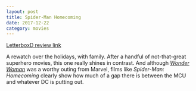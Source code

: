 ```yaml
---
layout: post
title: Spider-Man Homecoming
date: 2017-12-22
category: movies
---
```

 
[LetterboxD review link](https://letterboxd.com/samarthbhaskar/film/spider-man-homecoming/1/)

A rewatch over the holidays, with family. After a handful of not-that-great superhero movies, this one really shines in contrast. And although <em><a href="https://letterboxd.com/samarthbhaskar/film/wonder-woman-2017/">Wonder Woman</a></em> was a worthy outing from Marvel, films like <em>Spider-Man: Homecoming</em> clearly show how much of a gap there is between the MCU and whatever DC is putting out. 